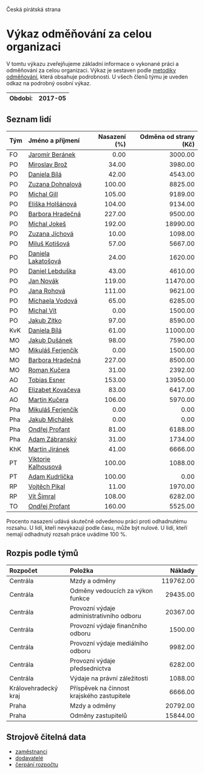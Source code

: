 Česká pirátská strana

Výkaz odměňování za celou organizaci
===========================

V tomtu výkazu zveřejňujeme základní informace o vykonané práci a odměňování
za celou organizaci. Výkaz je sestaven podle [metodiky odměňování][metodika],
která obsahuje podrobnosti. U všech členů týmu je uveden odkaz na podrobný osobní výkaz.

Období:                  | 2017-05
-----------------------  | --------------------


Seznam lidí
--------------

| Tým   | Jméno a příjmení                                                  |   Nasazení (%) |   Odměna od strany (Kč) |
|:------|:------------------------------------------------------------------|---------------:|------------------------:|
| FO    | [Jaromír Beránek](../../tymy/FO/2017/05/jaromir-beranek/)         |           0.00 |                 3000.00 |
| PO    | [Miroslav Brož](../../tymy/PO/2017/05/miroslav-broz/)             |          34.00 |                 3980.00 |
| PO    | [Daniela Bílá](../../tymy/PO/2017/05/daniela-bila/)               |          42.00 |                 4543.00 |
| PO    | [Zuzana Dohnalová](../../tymy/PO/2017/05/zuzana-dohnalova/)       |         100.00 |                 8825.00 |
| PO    | [Michal Gill](../../tymy/PO/2017/05/michal-gill/)                 |         105.00 |                 9189.00 |
| PO    | [Eliška Holšánová](../../tymy/PO/2017/05/eliska-holsanova/)       |         104.00 |                 9134.00 |
| PO    | [Barbora Hradečná](../../tymy/PO/2017/05/barbora-hradecna/)       |         227.00 |                 9500.00 |
| PO    | [Michal Jokeš](../../tymy/PO/2017/05/michal-jokes/)               |         192.00 |                18990.00 |
| PO    | [Zuzana Jíchová](../../tymy/PO/2017/05/zuzana-jichova/)           |          10.00 |                 1098.00 |
| PO    | [Miluš Kotišová](../../tymy/PO/2017/05/milus-kotisova/)           |          57.00 |                 5667.00 |
| PO    | [Daniela Lakatošová](../../tymy/PO/2017/05/daniela-lakatosova/)   |          24.00 |                 1620.00 |
| PO    | [Daniel Lebduška](../../tymy/PO/2017/05/daniel-lebduska/)         |          43.00 |                 4610.00 |
| PO    | [Jan Novák](../../tymy/PO/2017/05/jan-novak/)                     |         119.00 |                11470.00 |
| PO    | [Jana Rohová](../../tymy/PO/2017/05/jana-rohova/)                 |         111.00 |                 9621.00 |
| PO    | [Michaela Vodová](../../tymy/PO/2017/05/michaela-vodova/)         |          65.00 |                 6285.00 |
| PO    | [Michal Vít](../../tymy/PO/2017/05/michal-vit/)                   |           0.00 |                 1500.00 |
| PO    | [Jakub Zítko](../../tymy/PO/2017/05/jakub-zitko/)                 |          97.00 |                 8590.00 |
| KvK   | [Daniela Bílá](../../tymy/KvK/2017/05/daniela-bila/)              |          61.00 |                11000.00 |
| MO    | [Jakub Dušánek](../../tymy/MO/2017/05/jakub-dusanek/)             |          98.00 |                 7590.00 |
| MO    | [Mikuláš Ferjenčík](../../tymy/MO/2017/05/mikulas-ferjencik/)     |           0.00 |                 1500.00 |
| MO    | [Barbora Hradečná](../../tymy/MO/2017/05/barbora-hradecna/)       |         227.00 |                 8500.00 |
| MO    | [Roman Kučera](../../tymy/MO/2017/05/roman-kucera/)               |          31.00 |                 2392.00 |
| AO    | [Tobias Esner](../../tymy/AO/2017/05/tobias-esner/)               |         153.00 |                13950.00 |
| AO    | [Elizabet Kovačeva](../../tymy/AO/2017/05/elizabet-kovaceva/)     |          83.00 |                 6417.00 |
| AO    | [Martin Kučera](../../tymy/AO/2017/05/martin-kucera/)             |         106.00 |                 5970.00 |
| Pha   | [Mikuláš Ferjenčík](../../tymy/Pha/2017/05/mikulas-ferjencik/)    |           0.00 |                    0.00 |
| Pha   | [Jakub Michálek](../../tymy/Pha/2017/05/jakub-michalek/)          |           0.00 |                    0.00 |
| Pha   | [Ondřej Profant](../../tymy/Pha/2017/05/ondrej-profant/)          |          81.00 |                 6188.00 |
| Pha   | [Adam Zábranský](../../tymy/Pha/2017/05/adam-zabransky/)          |          31.00 |                 1734.00 |
| KhK   | [Martin Jiránek](../../tymy/KhK/2017/05/martin-jiranek/)          |          41.00 |                 6666.00 |
| PT    | [Viktorie Kalhousová](../../tymy/PT/2017/05/viktorie-kalhousova/) |         100.00 |                 1088.00 |
| PT    | [Adam Kudrlička](../../tymy/PT/2017/05/adam-kudrlicka/)           |         100.00 |                    0.00 |
| RP    | [Vojtěch Pikal](../../tymy/RP/2017/05/vojtech-pikal/)             |          11.00 |                 1970.00 |
| RP    | [Vít Šimral](../../tymy/RP/2017/05/vit-simral/)                   |         108.00 |                 6282.00 |
| TO    | [Ondřej Profant](../../tymy/TO/2017/05/ondrej-profant/)           |         160.00 |                 5525.00 |

Procento nasazení udává skutečně odvedenou práci proti odhadnutému rozsahu. 
U lidí, kteří nevykazují podle času, může být nulové. U lidí, kteří nemají odhadnutý rozsah
práce uvádíme 100 %.

Rozpis podle týmů
-----------------

| Rozpočet             | Položka                                    |   Náklady |
|:---------------------|:-------------------------------------------|----------:|
| Centrála             | Mzdy a odměny                              | 119762.00 |
| Centrála             | Odměny vedoucích za výkon funkce           |  29435.00 |
| Centrála             | Provozní výdaje administrativního odboru   |  20367.00 |
| Centrála             | Provozní výdaje finančního odboru          |   1500.00 |
| Centrála             | Provozní výdaje mediálního odboru          |   9982.00 |
| Centrála             | Provozní výdaje předsednictva              |   6282.00 |
| Centrála             | Výdaje na právní záležitosti               |   1088.00 |
| Královehradecký kraj | Příspěvek na činnost krajského zastupitele |   6666.00 |
| Praha                | Mzdy a odměny                              |  20792.00 |
| Praha                | Odměny zastupitelů                         |  15844.00 |

Strojově čitelná data
-------------------

* [zaměstnanci](zamestnanci.tsv)
* [dodavatelé](dodavatele.tsv)
* [čerpání rozpočtu](cerpani_rozpoctu.tsv)

[metodika]: https://redmine.pirati.cz/projects/po/wiki/Odmenovani
